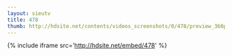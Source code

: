 ```yaml
---
layout: sieutv
title: 478
thumb: http://hdsite.net/contents/videos_screenshots/0/478/preview_360p.mp4.jpg
---
```

{% include iframe src='http://hdsite.net/embed/478' %}
 
